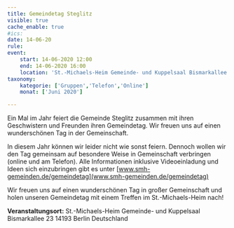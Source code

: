 ```yaml
---
title: Gemeindetag Steglitz
visible: true
cache_enable: true
#ics: 
date: 14-06-20
rule: 
event:
	start: 14-06-2020 12:00
	end: 14-06-2020 16:00
	location: 'St.-Michaels-Heim Gemeinde- und Kuppelsaal Bismarkallee 23 14193 Berlin Deutschland'
taxonomy:
	kategorie: ['Gruppen','Telefon','Online']
	monat: ['Juni 2020']

---
```

Ein Mal im Jahr feiert die Gemeinde Steglitz zusammen mit ihren Geschwistern und Freunden ihren Gemeindetag. Wir freuen uns auf einen wunderschönen Tag in der Gemeinschaft.

In diesem Jahr können wir leider nicht wie sonst feiern. Dennoch wollen wir den Tag gemeinsam auf besondere Weise in Gemeinschaft verbringen (online und am Telefon). Alle Informationen inklusive Videoeinladung und Ideen sich einzubringen gibt es unter [www.smh-gemeinden.de/gemeindetag](www.smh-gemeinden.de/gemeindetag)

Wir freuen uns auf einen wunderschönen Tag in großer Gemeinschaft und holen unseren Gemeindetag mit einem Treffen im St.-Michaels-Heim nach!



**Veranstaltungsort:** St.-Michaels-Heim
Gemeinde- und Kuppelsaal
Bismarkallee 23
14193 Berlin
Deutschland

